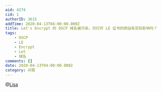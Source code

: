 ```yaml
---
aid: 4274
cid: 1
authorID: 3615
addTime: 2020-04-13T04:00:00.000Z
title: Let's Encrypt 的 OSCP 域名被污染，对打开 LE 证书的网站有实际影响吗？
tags:
    - OSCP
    - LE
    - Encrypt
    - Let
    - 域名
comments: []
date: 2020-04-13T04:00:00.000Z
category: 问答
---
```


@[Lisa](/member/Lisa)

